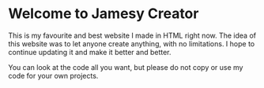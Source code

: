 # Welcome to Jamesy Creator
This is my favourite and best website I made in HTML right now. The idea of this website was to let anyone create anything, with no limitations. I hope to continue updating it and make it better and better.

You can look at the code all you want, but please do not copy or use my code for your own projects.
